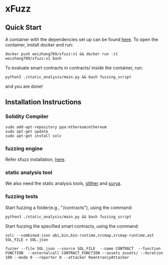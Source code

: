 # xFuzz
## Quick Start
A container with the dependencies set up can be found [here](https://hub.docker.com/repository/docker/weizhang789/xfuzz).
To open the container, install docker and run:
```
docker push weizhang789/xfuzz:v1 && docker run -it weizhang789/xfuzz:v1 bash
```
To evaluate smart contracts in contracts/ inside the container, run:
```
python3 ./static_analysis/main.py && bash fuzzing_script
```
and you are done!

## Installation Instructions

### Solidity Compiler
```
sudo add-apt-repository ppa:ethereum/ethereum
sudo apt-get update
sudo apt-get install solc
```
### fuzzing engine
Refer sfuzz installation, [here](https://githubmemory.com/repo/duytai/sFuzz).
### static analysis tool
We also need the static analysis tools, [slither](https://github.com/crytic/slither) and [surya](https://github.com/ConsenSys/surya).

### fuzzing tests
Start fuzzing a folder(e.g., "/contracts"), using the command:
```
python3 ./static_analysis/main.py && bash fuzzing_script
```
Start fuzzing the specified smart contracts, using the command:
```
solc --combined-json abi,bin,bin-runtime,srcmap,srcmap-runtime,ast SOL_FILE > SOL.json

fuzzer --file SOL.json --source SOL_FILE  --name CONTRACT  --function FUNCTION  --externalcall CONTRACT_FUNCTION --assets assets/ --duration 180 --mode 0 --reporter 0 --attacker ReentrancyAttacker
```


